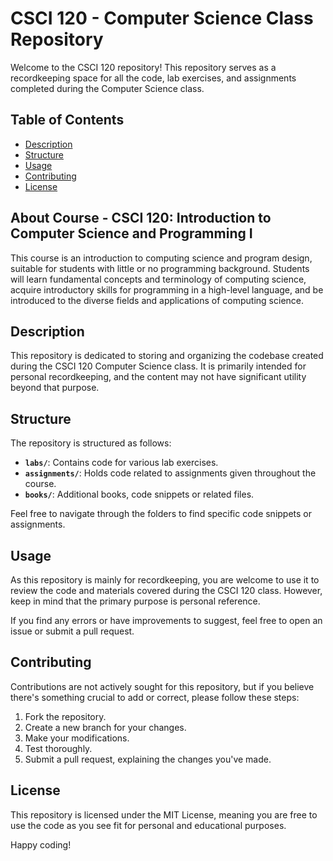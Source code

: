 # CSCI 120 - Computer Science Class Repository

Welcome to the CSCI 120 repository! This repository serves as a recordkeeping space for all the code, lab exercises, and assignments completed during the Computer Science class.

## Table of Contents

- [Description](#description)
- [Structure](#structure)
- [Usage](#usage)
- [Contributing](#contributing)
- [License](#license)

## About Course - CSCI 120: Introduction to Computer Science and Programming I
This course is an introduction to computing science and program design, suitable for students with little or no programming background. Students will learn fundamental concepts and terminology of computing science, acquire introductory skills for programming in a high-level language, and be introduced to the diverse fields and applications of computing science.

## Description

This repository is dedicated to storing and organizing the codebase created during the CSCI 120 Computer Science class. It is primarily intended for personal recordkeeping, and the content may not have significant utility beyond that purpose.

## Structure

The repository is structured as follows:

- **`labs/`**: Contains code for various lab exercises.
- **`assignments/`**: Holds code related to assignments given throughout the course.
- **`books/`**: Additional books, code snippets or related files.

Feel free to navigate through the folders to find specific code snippets or assignments.

## Usage

As this repository is mainly for recordkeeping, you are welcome to use it to review the code and materials covered during the CSCI 120 class. However, keep in mind that the primary purpose is personal reference.

If you find any errors or have improvements to suggest, feel free to open an issue or submit a pull request.

## Contributing

Contributions are not actively sought for this repository, but if you believe there's something crucial to add or correct, please follow these steps:

1. Fork the repository.
2. Create a new branch for your changes.
3. Make your modifications.
4. Test thoroughly.
5. Submit a pull request, explaining the changes you've made.

## License

This repository is licensed under the MIT License, meaning you are free to use the code as you see fit for personal and educational purposes.

Happy coding!
